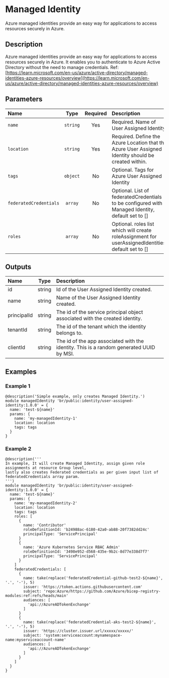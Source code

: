 # Managed Identity

Azure managed identities provide an easy way for applications to access resources securely in Azure.

## Description

Azure managed identities provide an easy way for applications to access resources securely in Azure. It enables you to authenticate to Azure Active Directory without the need to manage credentials.
Ref: [https://learn.microsoft.com/en-us/azure/active-directory/managed-identities-azure-resources/overview](https://learn.microsoft.com/en-us/azure/active-directory/managed-identities-azure-resources/overview)

## Parameters

| Name                   | Type     | Required | Description                                                                                         |
| :--------------------- | :------: | :------: | :-------------------------------------------------------------------------------------------------- |
| `name`                 | `string` | Yes      | Required. Name of User Assigned Identity.                                                           |
| `location`             | `string` | Yes      | Required. Define the Azure Location that the Azure User Assigned Identity should be created within. |
| `tags`                 | `object` | No       | Optional. Tags for Azure User Assigned Identity                                                     |
| `federatedCredentials` | `array`  | No       | Optional. List of federatedCredentials to be configured with Managed Identity, default set to []    |
| `roles`                | `array`  | No       | Optional. roles list which will create roleAssignment for userAssignedIdentities, default set to [] |

## Outputs

| Name        | Type   | Description                                                                             |
| :---------- | :----: | :-------------------------------------------------------------------------------------- |
| id          | string | Id of the User Assigned Identity created.                                               |
| name        | string | Name of the User Assigned Identity created.                                             |
| principalId | string | The id of the service principal object associated with the created identity.            |
| tenantId    | string | The id of the tenant which the identity belongs to.                                     |
| clientId    | string | The id of the app associated with the identity. This is a random generated UUID by MSI. |

## Examples

### Example 1

```bicep
@description('Simple example, only creates Managed Identity.')
module managedIdentity 'br/public:identity/user-assigned-identity:1.0.0' = {
  name: 'test-${name}'
  params: {
    name: 'my-managedIdentity-1'
    location: location
    tags: tags
  }
}
```

### Example 2

```bicep
@description('''
In example, It will create Managed Identity, assign given role assignments at resource Group level,
lastly also creates Federated credentials as per given input list of federatedCredentials array param.
''')
module managedIdentity 'br/public:identity/user-assigned-identity:1.0.0' = {
  name: 'test-${name}'
  params: {
    name: 'my-managedIdentity-2'
    location: location
    tags: tags
    roles: [
      {
        name: 'Contributor'
        roleDefinitionId: 'b24988ac-6180-42a0-ab88-20f7382dd24c'
        principalType: 'ServicePrincipal'
      }
      {
        name: 'Azure Kubernetes Service RBAC Admin'
        roleDefinitionId: '3498e952-d568-435e-9b2c-8d77e338d7f7'
        principalType: 'ServicePrincipal'
      }
    ]
    federatedCredentials: [
      {
        name: take(replace('federatedCredential-github-test2-${name}', '.', '-'), 5)
        issuer: 'https://token.actions.githubusercontent.com'
        subject: 'repo:Azure/https://github.com/Azure/bicep-registry-modules:ref:refs/heads/main'
        audiences: [
          'api://AzureADTokenExchange'
        ]
      }
      {
        name: take(replace('federatedCredential-aks-test2-${name}', '.', '-'), 5)
        issuer: 'https://cluster.issuer.url/xxxxx/xxxxx/'
        subject: 'system:serviceaccount:mynamespace-name:myserviceaccount-name'
        audiences: [
          'api://AzureADTokenExchange'
        ]
      }
    ]
  }
}
```